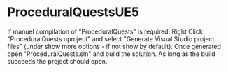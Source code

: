 # ProceduralQuestsUE5

If manuel compilation of "ProceduralQuests" is required:
Right Click "ProceduralQuests.uproject" and select "Generate Visual Studio project files" (under show more options - if not show by default).
Once generated open "ProceduralQuests.sln" and build the solution.
As long as the build succeeds the project should open.